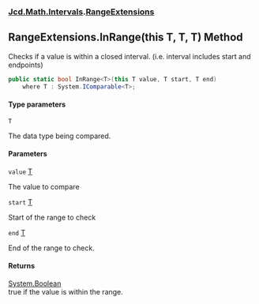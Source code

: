 ### [Jcd.Math.Intervals](Jcd.Math.Intervals.md 'Jcd.Math.Intervals').[RangeExtensions](Jcd.Math.Intervals.RangeExtensions.md 'Jcd.Math.Intervals.RangeExtensions')

## RangeExtensions.InRange<T>(this T, T, T) Method

Checks if a value is within a closed interval. (i.e. interval includes start and endpoints)

```csharp
public static bool InRange<T>(this T value, T start, T end)
    where T : System.IComparable<T>;
```
#### Type parameters

<a name='Jcd.Math.Intervals.RangeExtensions.InRange_T_(thisT,T,T).T'></a>

`T`

The data type being compared.
#### Parameters

<a name='Jcd.Math.Intervals.RangeExtensions.InRange_T_(thisT,T,T).value'></a>

`value` [T](Jcd.Math.Intervals.RangeExtensions.InRange_T_(thisT,T,T).md#Jcd.Math.Intervals.RangeExtensions.InRange_T_(thisT,T,T).T 'Jcd.Math.Intervals.RangeExtensions.InRange<T>(this T, T, T).T')

The value to compare

<a name='Jcd.Math.Intervals.RangeExtensions.InRange_T_(thisT,T,T).start'></a>

`start` [T](Jcd.Math.Intervals.RangeExtensions.InRange_T_(thisT,T,T).md#Jcd.Math.Intervals.RangeExtensions.InRange_T_(thisT,T,T).T 'Jcd.Math.Intervals.RangeExtensions.InRange<T>(this T, T, T).T')

Start of the range to check

<a name='Jcd.Math.Intervals.RangeExtensions.InRange_T_(thisT,T,T).end'></a>

`end` [T](Jcd.Math.Intervals.RangeExtensions.InRange_T_(thisT,T,T).md#Jcd.Math.Intervals.RangeExtensions.InRange_T_(thisT,T,T).T 'Jcd.Math.Intervals.RangeExtensions.InRange<T>(this T, T, T).T')

End of the range to check.

#### Returns
[System.Boolean](https://docs.microsoft.com/en-us/dotnet/api/System.Boolean 'System.Boolean')  
true if the value is within the range.